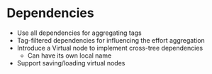 # Dependencies

* Use all dependencies for aggregating tags
* Tag-filtered dependencies for influencing the effort aggregation
* Introduce a Virtual node to implement cross-tree dependencies
  * Can have its own local name
* Support saving/loading virtual nodes
